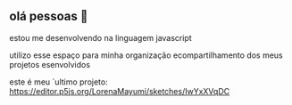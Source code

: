 ## olá pessoas 👋

estou me desenvolvendo na linguagem javascript

utilizo esse espaço para minha organização ecompartilhamento dos meus projetos esenvolvidos 

este é meu ´ultimo projeto: https://editor.p5js.org/LorenaMayumi/sketches/IwYxXVqDC
